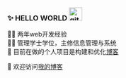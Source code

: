 ### ✨ HELLO WORLD <img src="https://github.githubassets.com/images/mona-whisper.gif" alt="githubimg" width="30"/>

👨‍💻 两年web开发经验  
👨‍🎓 管理学士学位，主修信息管理与系统  
🧱 目前在做的个人项目是构建和优化[博客](https://github.com/Singz72/blogsite)  

🌈 欢迎访问[我的博客](http://http://blog.zxingis.com) 

<!--

![github stats](https://github-readme-stats.vercel.app/api?username=singz72&show_icons=true)

-->

<!--
**Singz72/singz72** is a ✨ _special_ ✨ repository because its `README.md` (this file) appears on your GitHub profile.

Here are some ideas to get you started:

- 🔭 I’m currently working on ...
- 🌱 I’m currently learning ...
- 👯 I’m looking to collaborate on ...
- 🤔 I’m looking for help with ...
- 💬 Ask me about ...
- 📫 How to reach me: ...
- 😄 Pronouns: ...
- ⚡ Fun fact: ...
-->
